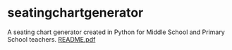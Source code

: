 # seatingchartgenerator
A seating chart generator created in Python for Middle School and Primary School teachers. 
[README.pdf](https://github.com/teenabhatia/seatingchartgenerator/files/10531215/README.pdf)
